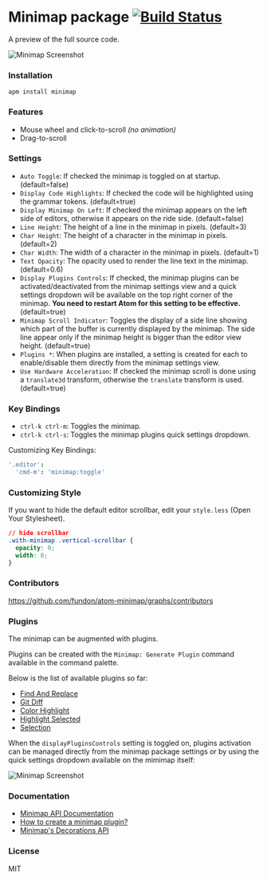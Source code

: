 # Minimap package [![Build Status](https://travis-ci.org/fundon/atom-minimap.svg?branch=master)](https://travis-ci.org/fundon/atom-minimap)

A preview of the full source code.

![Minimap Screenshot](https://github.com/fundon/atom-minimap/blob/master/screenshot.png?raw=true)

### Installation

```
apm install minimap
```

### Features

* Mouse wheel and click-to-scroll _(no animation)_
* Drag-to-scroll

### Settings

* `Auto Toggle`: If checked the minimap is toggled on at startup. (default=false)
* `Display Code Highlights`: If checked the code will be highlighted using the grammar tokens. (default=true)
* `Display Minimap On Left`: If checked the minimap appears on the left side of editors, otherwise it appears on the ride side. (default=false)
* `Line Height`: The height of a line in the minimap in pixels. (default=3)
* `Char Height`: The height of a character in the minimap in pixels. (default=2)
* `Char Width`: The width of a character in the minimap in pixels. (default=1)
* `Text Opacity`: The opacity used to render the line text in the minimap. (default=0.6)
* `Display Plugins Controls`: If checked, the minimap plugins can be activated/deactivated from the minimap settings view and a quick settings dropdown will be available on the top right corner of the minimap. **You need to restart Atom for this setting to be effective.** (default=true)
* `Minimap Scroll Indicator`: Toggles the display of a side line showing which part of the buffer is currently displayed by the minimap. The side line appear only if the minimap height is bigger than the editor view height. (default=true)
* `Plugins *`: When plugins are installed, a setting is created for each to enable/disable them directly from the minimap settings view.
* `Use Hardware Acceleration`: If checked the minimap scroll is done using a `translate3d` transform, otherwise the `translate` transform is used. (default=true)

### Key Bindings

* `ctrl-k ctrl-m`: Toggles the minimap.
* `ctrl-k ctrl-s`: Toggles the minimap plugins quick settings dropdown.

Customizing Key Bindings:

```cson
'.editor':
  'cmd-m': 'minimap:toggle'
```

### Customizing Style

If you want to hide the default editor scrollbar, edit your `style.less` (Open Your Stylesheet).

```css
// hide scrollbar
.with-minimap .vertical-scrollbar {
  opacity: 0;
  width: 0;
}
```

### Contributors

https://github.com/fundon/atom-minimap/graphs/contributors

### Plugins

The minimap can be augmented with plugins.

Plugins can be created with the `Minimap: Generate Plugin` command available in the command palette.

Below is the list of available plugins so far:

  * [Find And Replace](https://atom.io/packages/minimap-find-and-replace)
  * [Git Diff](https://atom.io/packages/minimap-git-diff)
  * [Color Highlight](https://atom.io/packages/minimap-color-highlight)
  * [Highlight Selected](https://atom.io/packages/minimap-highlight-selected)
  * [Selection](https://atom.io/packages/minimap-selection)

When the `displayPluginsControls` setting is toggled on, plugins activation can be managed directly from the minimap package settings or by using the quick settings dropdown available on the mimimap itself:

![Minimap Screenshot](https://github.com/fundon/atom-minimap/blob/master/plugins-list.gif?raw=true)

### Documentation

* [Minimap API Documentation](http://fangduncai.com/atom-minimap/)
* [How to create a minimap plugin?](http://fangduncai.com/atom-minimap/docs/Plugins.md.html)
* [Minimap's Decorations API](http://fangduncai.com/atom-minimap/docs/Decorations.md.html)

### License

MIT
